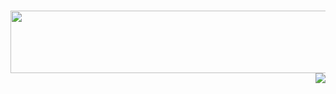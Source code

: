 <h1 align="center">
    <img height=100 width=1000 src="https://readme-typing-svg.herokuapp.com?font=Garamond&weight=700&size=40&pause=1000&color=F7CA00&random=false&width=435&lines=Hello+folk...;Praveen+here..." /><img align="right" src="https://user-images.githubusercontent.com/74038190/214644152-52f47eb3-5e31-4f47-8758-05c9468d5596.gif" />
</h1>
